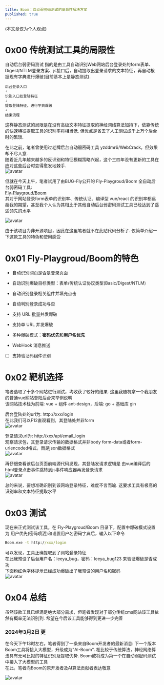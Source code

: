 ```yaml
---
title: Boom：自动弱密码测试的革命性解决方案
published: true
---
```


(本文章仅为个人观点)

# [](#header-1)0x00 传统测试工具的局限性

自动后台弱密码测试 指的是由工具自动识别Web网站后台登录处的form表单、Digest/NTLM登录方案、js接口后，自动提取出登录请求的文本特征，再自动根据现有字典进行爆破(目前基本上是静态测试).  

```
后台登录入口
↓
识别入口处登陆特征
↓
提取登陆特征，进行字典爆破
↓
结束流程
```

这样静态测试的局限是在没有高级文本特征提取的神经网络算法加持下，依靠传统的快速特征提取工具的识别率将相当低. 但优点是省去了人工测试成千上万个后台时的繁琐.  

在此之前，笔者曾使用过老牌后台自动弱密码工具 yzddmr6/WebCrack，但效果却不尽人意.  
随着近几年越来越多的反识别和特征模糊策略兴起，这个三四年没有更新的工具在应对这些后台时变得愈发地棘手.  
![avatar](/image/2024-02-21-2.png)

但就在今天上午，笔者试用了由BUG-Fly公开的 Fly-Playgroud/Boom 全自动后台弱密码工具:  
<a href="https://github.com/Fly-Playgroud/Boom">Fly-Playgroud/Boom</a>  
其对于网站登录form表单的识别率、传统认证、编译型 vue/react 的识别率都远超我的期望，甚至我个人认为其相比于其他自动后台弱密码测试工具已经达到了遥遥领先的水平  

![avatar](/image/2024-02-21-1.png)

由于该项目为非开源项目，因此在这里笔者就不在此贴代码分析了. 仅简单介绍一下这款工具的特色和使用感受  

# [](#header-1)0x01 Fly-Playgroud/Boom的特色

- 自动识别网页是否是登录页面
- 自动识别爆破目标类型：表单/传统认证协议类型(Basic/Digest/NTLM)
- 自动识别登录相关组件并填充点击
- 自动判别登录成功与否
- 支持 URL 批量并发爆破
- 支持单 URL 并发爆破
- 多种爆破模式：**密码优先**和**用户名优先**

- WebHook 消息推送
- [ ] 支持验证码组件识别

# [](#header-1)0x02 靶机选择

笔者选取了十多个网站进行测试，均收获了较好的结果. 这里我随机拿一个我朋友的普通vue网站登陆后台来举例说明  
该网站技术栈为前端: vue + 组件 ant-design，后端: go + 基础库 gin  

后台登陆处的url为: http://xxx/login  
在此我们可以F12直观看到，其登陆处并非form  
![avatar](/image/2024-02-21-3.png)

登录请求url为: http://xxx/api/email_login  
观察请求包，其登录请求传输的数据格式并非body form-data或者form-urlencoded格式，而是json数据格式  
![avatar](/image/2024-02-21-4.png)

再仔细查看该后台页面前端源代码发现，其登陆发请求逻辑是 由vue编译后的html登录点击事件跳转到js事件响应器再发登录请求  
![avatar](/image/2024-02-21-6.png)

总的来说，要想准确识别到该网站登录特征，难度不言而喻. 这要求工具有极高的识别率和文本特征提取水平  

# [](#header-1)0x03 测试

现在来正式测试该工具，在 Fly-Playgroud/Boom 目录下，配置中爆破模式设置为 用户优先(密码喷洒)和设置用户名密码字典后，输入以下命令  
```cmd
Boom.exe -t http://xxx/login
```

可以发现，工具正确提取到了网站登录特征  
在此我预设了后台用户名：leeya_bug，密码：leeya_bug123 来验证爆破是否成功  
下面粉红色字体提示已经成功爆破出了我预设的用户名和密码  
![avatar](/image/2024-02-21-7.png)

# [](#header-1)0x04 总结

虽然该款工具已经满足绝大部分需求，但笔者发现对于部分传统cms网站该工具依然有概率无法识别到. 希望在今后该工具能够得到更进一步完善

### [](#header-1)2024年3月2日 更

在今天下午13时左右，笔者得到了一条来自Boom开发者的最新消息: 下一个版本Boom工具将接入大模型，升级成为"AI-Boom". 相比较于传统算法，神经网络算法具有无可比拟的特征识别及提取优势. Boom或将成为第一个在自动弱密码测试中接入了大模型的工具  
在此，笔者向Boom的原开发者及AI算法贡献者表达敬意  

![avatar](/image/2024-02-21-8.png)

